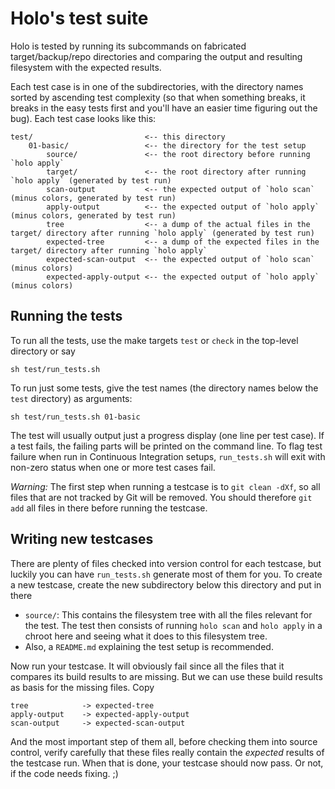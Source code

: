 Holo's test suite
=================

Holo is tested by running its subcommands on fabricated target/backup/repo
directories and comparing the output and resulting filesystem with the expected
results.

Each test case is in one of the subdirectories, with the directory names sorted
by ascending test complexity (so that when something breaks, it breaks in the
easy tests first and you'll have an easier time figuring out the bug). Each
test case looks like this:

    test/                         <-- this directory
        01-basic/                 <-- the directory for the test setup
            source/               <-- the root directory before running `holo apply`
            target/               <-- the root directory after running `holo apply` (generated by test run)
            scan-output           <-- the expected output of `holo scan`  (minus colors, generated by test run)
            apply-output          <-- the expected output of `holo apply` (minus colors, generated by test run)
            tree                  <-- a dump of the actual files in the target/ directory after running `holo apply` (generated by test run)
            expected-tree         <-- a dump of the expected files in the target/ directory after running `holo apply`
            expected-scan-output  <-- the expected output of `holo scan`  (minus colors)
            expected-apply-output <-- the expected output of `holo apply` (minus colors)

Running the tests
-----------------

To run all the tests, use the make targets `test` or `check` in the top-level
directory or say

    sh test/run_tests.sh

To run just some tests, give the test names (the directory names below the
`test` directory) as arguments:

    sh test/run_tests.sh 01-basic

The test will usually output just a progress display (one line per test case).
If a test fails, the failing parts will be printed on the command line. To flag
test failure when run in Continuous Integration setups, `run_tests.sh` will
exit with non-zero status when one or more test cases fail.

*Warning:* The first step when running a testcase is to `git clean -dXf`, so
all files that are not tracked by Git will be removed. You should therefore
`git add` all files in there before running the testcase.

Writing new testcases
---------------------

There are plenty of files checked into version control for each testcase, but
luckily you can have `run_tests.sh` generate most of them for you. To create a
new testcase, create the new subdirectory below this directory and put in there

* `source/`: This contains the filesystem tree with all the files relevant for
  the test. The test then consists of running `holo scan` and `holo apply` in a
  chroot here and seeing what it does to this filesystem tree.
* Also, a `README.md` explaining the test setup is recommended.

Now run your testcase. It will obviously fail since all the files that it
compares its build results to are missing. But we can use these build results
as basis for the missing files. Copy

    tree            -> expected-tree
    apply-output    -> expected-apply-output
    scan-output     -> expected-scan-output

And the most important step of them all, before checking them into source
control, verify carefully that these files really contain the *expected*
results of the testcase run. When that is done, your testcase should now pass.
Or not, if the code needs fixing. ;)

